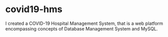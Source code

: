 # covid19-hms
I created a COVID-19 Hospital Management System, that is a web platform encompassing concepts of Database Management System and MySQL.
